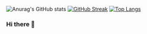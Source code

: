 ![Anurag's GitHub stats](https://github-readme-stats.vercel.app/api?username=abdulrasheedadediran&show_icons=true&theme=algolia)       [![GitHub Streak](https://github-readme-streak-stats.herokuapp.com/?user=abdulrasheedadediran&theme=algolia)](https://git.io/streak-stats)
[![Top Langs](https://github-readme-stats.vercel.app/api/top-langs/?username=abdulrasheedadediran&layout=compact&bg_color=345deg,#232526,#414345,#232526)](https://github.com/anuraghazra/github-readme-stats)
### Hi there 👋

<!--
**AbdulrasheedAdediran/AbdulrasheedAdediran** is a ✨ _special_ ✨ repository because its `README.md` (this file) appears on your GitHub profile.

Here are some ideas to get you started:

- 🔭 I’m currently working on ...
- 🌱 I’m currently learning ...
- 👯 I’m looking to collaborate on ...
- 🤔 I’m looking for help with ...
- 💬 Ask me about ...
- 📫 How to reach me: ...
- 😄 Pronouns: ...
- ⚡ Fun fact: ...
-->

